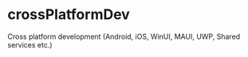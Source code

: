 # crossPlatformDev
Cross platform development (Android, iOS, WinUI, MAUI, UWP, Shared services etc.)
